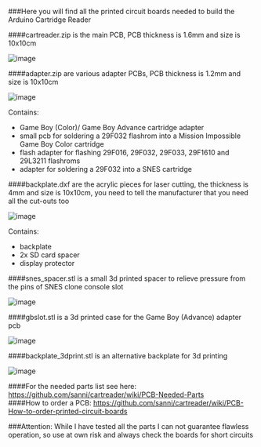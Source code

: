###Here you will find all the printed circuit boards needed to build the Arduino Cartridge Reader   

####cartreader.zip is the main PCB, PCB thickness is 1.6mm and size is 10x10cm  

![image](https://dl.dropboxusercontent.com/u/20912715/snes/Snes_Cart_Reader_Mega_Shield/wiki/cartreader.png)    

####adapter.zip are various adapter PCBs, PCB thickness is 1.2mm and size is 10x10cm    

![image](https://dl.dropboxusercontent.com/u/20912715/snes/Snes_Cart_Reader_Mega_Shield/wiki/adapter.png)    

Contains:   
- Game Boy (Color)/ Game Boy Advance cartridge adapter   
- small pcb for soldering a 29F032 flashrom into a Mission Impossible Game Boy Color cartridge   
- flash adapter for flashing 29F016, 29F032, 29F033, 29F1610 and 29L3211 flashroms   
- adapter for soldering a 29F032 into a SNES cartridge   

####backplate.dxf are the acrylic pieces for laser cutting, the thickness is 4mm and size is 10x10cm, you need to tell the manufacturer that you need all the cut-outs too     

![image](https://dl.dropboxusercontent.com/u/20912715/snes/Snes_Cart_Reader_Mega_Shield/wiki/backplate.png)    

Contains:   
- backplate   
- 2x SD card spacer   
- display protector   

####snes_spacer.stl is a small 3d printed spacer to relieve pressure from the pins of SNES clone console slot   

![image](https://dl.dropboxusercontent.com/u/20912715/snes/Snes_Cart_Reader_Mega_Shield/wiki/snes_spacer.png)   

####gbslot.stl is a 3d printed case for the Game Boy (Advance) adapter pcb      

![image](https://dl.dropboxusercontent.com/u/20912715/snes/Snes_Cart_Reader_Mega_Shield/wiki/gbslot.png)   

####backplate_3dprint.stl is an alternative backplate for 3d printing   

![image](https://dl.dropboxusercontent.com/u/20912715/snes/Snes_Cart_Reader_Mega_Shield/wiki/backplate_3dprint.png)    

####For the needed parts list see here: https://github.com/sanni/cartreader/wiki/PCB-Needed-Parts   
####How to order a PCB: https://github.com/sanni/cartreader/wiki/PCB-How-to-order-printed-circuit-boards   

###Attention: While I have tested all the parts I can not guarantee flawless operation, so use at own risk and always check the boards for short circuits   
